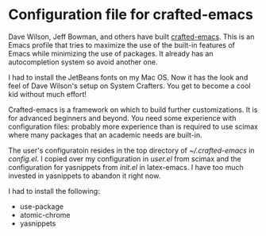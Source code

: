 # Configuration file for crafted-emacs

Dave Wilson, Jeff Bowman, and others have built [crafted-emacs](https://github.com/SystemCrafters/crafted-emacs).
This is an Emacs profile that tries to maximize the use of the built-in features of Emacs while minimizing the use of packages.
It already has an autocompletion system so avoid another one.

I had to install the JetBeans fonts on my Mac OS.
Now it has the look and feel of Dave Wilson's setup on System Crafters.
You get to become a cool kid without much effort!

Crafted-emacs is a framework on which to build further customizations.
It is for advanced beginners and beyond.
You need some experience with configuration files: probably more experience than is required to use scimax where many packages that an academic needs are built-in.

The user's configuratoin resides in the top directory of *~/.crafted-emacs* in *config.el*.
I copied over my configuration in *user.el* from scimax and the configuration for yasnippets from *init.el* in latex-emacs.
I have too much invested in yasnippets to abandon it right now.

I had to install the following:

- use-package
- atomic-chrome
- yasnippets


